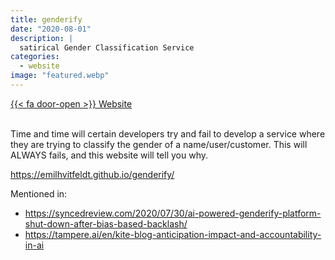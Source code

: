 ```yaml
---
title: genderify
date: "2020-08-01"
description: |
  satirical Gender Classification Service
categories:
  - website
image: "featured.webp"
---
```






<div class="project-buttons">
<a href="https://emilhvitfeldt.github.io/genderify/">
  {{< fa door-open >}} Website
</a>
</div>
<br>

Time and time will certain developers try and fail to develop a service where they are trying to classify the gender of a name/user/customer. This will ALWAYS fails, and this website will tell you why.  

<https://emilhvitfeldt.github.io/genderify/>

Mentioned in:

- <https://syncedreview.com/2020/07/30/ai-powered-genderify-platform-shut-down-after-bias-based-backlash/>
- <https://tampere.ai/en/kite-blog-anticipation-impact-and-accountability-in-ai>
